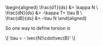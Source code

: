 \begin{aligned}
\frac{dT}{ds} &= \kappa N \\\
\frac{dN}{ds} &= -\kappa T+ \tau B \\\
\frac{dB}{ds} &= -\tau N
\end{aligned}

So one way to define torsion is

\\[
\tau = - \vec{N}\cdot\vec{B}'
\\]
